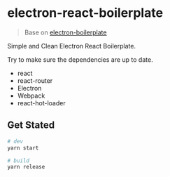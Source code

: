 # electron-react-boilerplate

> Base on [electron-boilerplate](https://github.com/szwacz/electron-boilerplate)

Simple and Clean Electron React Boilerplate.

Try to make sure the dependencies are up to date.

- react
- react-router
- Electron
- Webpack
- react-hot-loader

## Get Stated

```bash
# dev
yarn start

# build
yarn release
```
